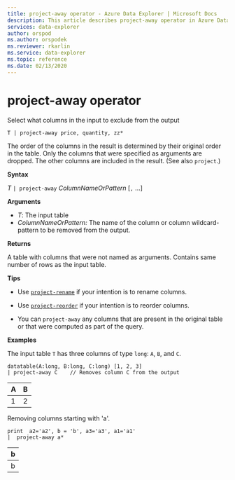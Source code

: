 ```yaml
---
title: project-away operator - Azure Data Explorer | Microsoft Docs
description: This article describes project-away operator in Azure Data Explorer.
services: data-explorer
author: orspod
ms.author: orspodek
ms.reviewer: rkarlin
ms.service: data-explorer
ms.topic: reference
ms.date: 02/13/2020
---
```

# project-away operator

Select what columns in the input to exclude from the output

```kusto
T | project-away price, quantity, zz*
```

The order of the columns in the result is determined by their original order in the table. Only the columns that were specified as arguments are dropped. The other columns are included in the result.  (See also `project`.)

**Syntax**

*T* `| project-away` *ColumnNameOrPattern* [`,` ...]

**Arguments**

* *T*: The input table
* *ColumnNameOrPattern:* The name of the column or column wildcard-pattern to be removed from the output.

**Returns**

A table with columns that were not named as arguments. Contains same number of rows as the input table.

**Tips**

* Use [`project-rename`](projectrenameoperator.md) if your intention is to rename columns.
* Use [`project-reorder`](projectreorderoperator.md) if your intention is to reorder columns.

* You can `project-away` any columns that are present in the original table or that were computed as part of the query.


**Examples**

The input table `T` has three columns of type `long`: `A`, `B`, and `C`.

```kusto
datatable(A:long, B:long, C:long) [1, 2, 3]
| project-away C    // Removes column C from the output
```

|A|B|
|---|---|
|1|2|

Removing columns starting with 'a'.

```kusto
print  a2='a2', b = 'b', a3='a3', a1='a1'
|  project-away a* 
```

|b|
|---|
|b|

